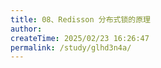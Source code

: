 ```yaml
---
title: 08、Redisson 分布式锁的原理
author:
createTime: 2025/02/23 16:26:47
permalink: /study/glhd3n4a/
---
```




